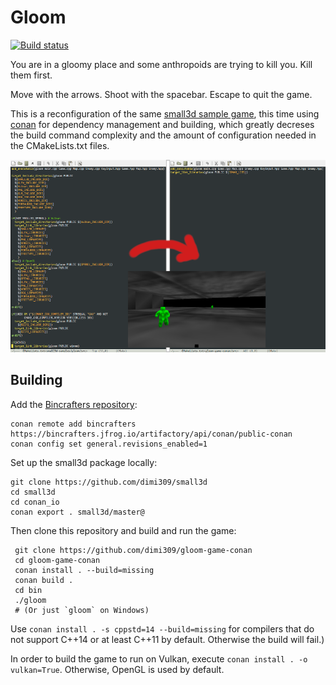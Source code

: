 Gloom
=====

[![Build status](https://ci.appveyor.com/api/projects/status/5wkolhu8qg87j992?svg=true)](https://ci.appveyor.com/project/dimi309/gloom-game-conan)

You are in a gloomy place and some anthropoids are trying to kill you.
Kill them first.

Move with the arrows. Shoot with the spacebar. Escape to quit the game.

This is a reconfiguration of the same [small3d sample game](https://github.com/dimi309/small3d-samples/tree/master/gloom), this time using [conan](https://conan.io) for dependency management and building, which greatly decreses the build command complexity and the amount of configuration needed in the CMakeLists.txt files.

![screenshot](screenshot.png)


Building
--------

Add the [Bincrafters repository](https://bincrafters.readthedocs.io/en/latest/using_packages.html#adding-the-bincrafters-repository-as-a-conan-remote):

    conan remote add bincrafters https://bincrafters.jfrog.io/artifactory/api/conan/public-conan
    conan config set general.revisions_enabled=1
 
Set up the small3d package locally:

    git clone https://github.com/dimi309/small3d
	cd small3d
	cd conan_io
    conan export . small3d/master@
	 
Then clone this repository and build and run the game:

     git clone https://github.com/dimi309/gloom-game-conan
     cd gloom-game-conan
     conan install . --build=missing
     conan build .
     cd bin
     ./gloom
     # (Or just `gloom` on Windows)

Use `conan install . -s cppstd=14 --build=missing` for compilers that do not support C++14 or at least C++11 by default. Otherwise the build will fail.)
	
In order to build the game to run on Vulkan, execute `conan install . -o vulkan=True`. Otherwise, OpenGL is used by default.
